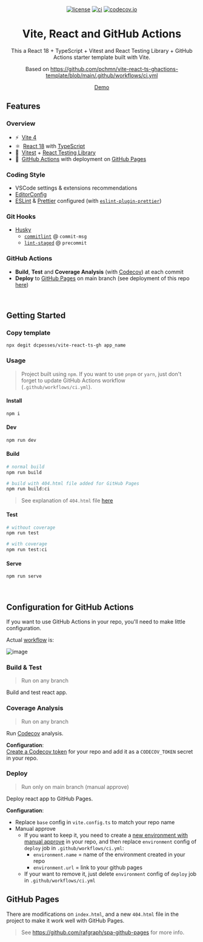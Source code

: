 <div align="center">

[![license](https://img.shields.io/badge/license-MIT-blue.svg)](https://github.com/dcpesses/vite-react-ts-gh/blob/main/license)
[![ci](https://github.com/dcpesses/vite-react-ts-gh/actions/workflows/ci.yml/badge.svg?branch=main)](https://github.com/dcpesses/vite-react-ts-gh/actions)
[![codecov.io](https://codecov.io/gh/dcpesses/vite-react-ts-gh/coverage.svg?branch=main)](https://codecov.io/gh/dcpesses/vite-react-ts-gh?branch=master)

<!-- # React - TypeScript and GitHub Actions Template with Vite -->
# Vite, React and GitHub Actions

This a React 18 + TypeScript + Vitest and React Testing Library + GitHub Actions starter template built with Vite.

Based on https://github.com/pchmn/vite-react-ts-ghactions-template/blob/main/.github/workflows/ci.yml

[Demo](https://dcpesses.github.io/vite-react-ts-gh/)

</div>

## Features
### Overview

- ⚡️&nbsp; [Vite 4](https://vitejs.dev/)
- ⚛️&nbsp; [React 18](https://beta.reactjs.org/) with [TypeScript](https://www.typescriptlang.org/)
- 🧪&nbsp; [Vitest](https://vitest.dev/) + [React Testing Library](https://testing-library.com/docs/react-testing-library/intro)
- 🚀&nbsp; [GitHub Actions](https://docs.github.com/en/actions) with deployment on [GitHub Pages](https://pages.github.com/)

### Coding Style

- VSCode settings & extensions recommendations
- [EditorConfig](https://editorconfig.org/)
- [ESLint](https://eslint.org/) & [Prettier](https://prettier.io/) configured (with [`eslint-plugin-prettier`](https://github.com/prettier/eslint-plugin-prettier))

### Git Hooks

- [Husky](https://typicode.github.io/husky/#/)
  - [`commitlint`](https://commitlint.js.org/) @ `commit-msg`
  - [`lint-staged`](https://github.com/okonet/lint-staged) @ `precommit`

### GitHub Actions

- **Build**, **Test** and **Coverage Analysis** (with [Codecov](https://about.codecov.io/)) at each commit
- **Deploy** to [GitHub Pages](https://pages.github.com/) on main branch (see deployment of this repo [here](https://dcpesses.github.io/vite-react-ts-gh/))


<br>

## Getting Started

### Copy template

```
npx degit dcpesses/vite-react-ts-gh app_name
```

### Usage

<!-- > Project was built using [`pnpm`](https://pnpm.io/installation#using-npm). If you want to use `npm` or `yarn`, just don't forget to update GitHub Actions workflow (`.github/workflows/ci.yml`). -->
> Project built using `npm`. If you want to use `pnpm` or `yarn`, just don't forget to update GitHub Actions workflow (`.github/workflows/ci.yml`).

#### Install

```sh
npm i
```

#### Dev

```sh
npm run dev
```

#### Build


```sh
# normal build
npm run build

# build with 404.html file added for GitHub Pages
npm run build:ci
```
> See explanation of `404.html` file [here](#github-pages)
#### Test

```sh
# without coverage
npm run test

# with coverage
npm run test:ci
```
#### Serve

```sh
npm run serve
```

<br>

## Configuration for GitHub Actions

If you want to use GitHub Actions in your repo, you'll need to make little configuration.

Actual [workflow](https://github.com/dcpesses/vite-react-ts-gh/blob/main/.github/workflows/ci.yml) is:

![image](https://user-images.githubusercontent.com/12658241/236196559-854755f3-03aa-431d-af43-f7352b40f084.png)

### Build & Test

> Run on any branch

Build and test react app.

### Coverage Analysis

> Run on any branch

Run [Codecov](https://about.codecov.io/) analysis.

**Configuration**: <br>
[Create a Codecov token](https://docs.codecov.com/docs/quick-start#step-2-get-the-repository-upload-token) for your repo and add it as a `CODECOV_TOKEN` secret in your repo.

### Deploy

> Run only on main branch (manual approve)

Deploy react app to GitHub Pages.

**Configuration**: <br>
- Replace `base` config in `vite.config.ts` to match your repo name
- Manual approve
  - If you want to keep it, you need to create a [new environment with manual approve](https://devblogs.microsoft.com/devops/i-need-manual-approvers-for-github-actions-and-i-got-them-now/) in your repo, and then replace `environment` config of `deploy` job in `.github/workflows/ci.yml`:
    - `environment.name` = name of the environment created in your repo
    - `environment.url` = link to your github pages
  - If your want to remove it, just delete `environment` config of `deploy` job in `.github/workflows/ci.yml`

## GitHub Pages

There are modifications on `index.html`, and a new `404.html` file in the project to make it work well with GitHub Pages.

> See https://github.com/rafgraph/spa-github-pages for more info.

